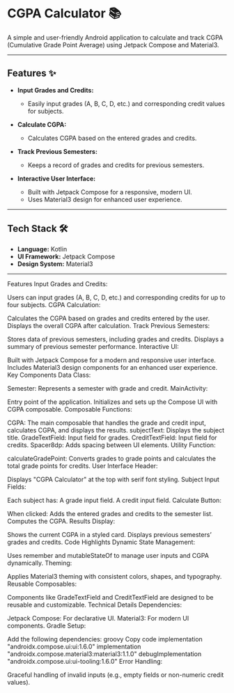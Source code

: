 # CGPA Calculator 📚

A simple and user-friendly Android application to calculate and track CGPA (Cumulative Grade Point Average) using Jetpack Compose and Material3.

---

## Features ✨

- **Input Grades and Credits:**
  - Easily input grades (A, B, C, D, etc.) and corresponding credit values for subjects.
  
- **Calculate CGPA:**
  - Calculates CGPA based on the entered grades and credits.
  
- **Track Previous Semesters:**
  - Keeps a record of grades and credits for previous semesters.
  
- **Interactive User Interface:**
  - Built with Jetpack Compose for a responsive, modern UI.
  - Uses Material3 design for enhanced user experience.

---

## Tech Stack 🛠️

- **Language:** Kotlin
- **UI Framework:** Jetpack Compose
- **Design System:** Material3

---

Features
Input Grades and Credits:

Users can input grades (A, B, C, D, etc.) and corresponding credits for up to four subjects.
CGPA Calculation:

Calculates the CGPA based on grades and credits entered by the user.
Displays the overall CGPA after calculation.
Track Previous Semesters:

Stores data of previous semesters, including grades and credits.
Displays a summary of previous semester performance.
Interactive UI:

Built with Jetpack Compose for a modern and responsive user interface.
Includes Material3 design components for an enhanced user experience.
Key Components
Data Class:

Semester: Represents a semester with grade and credit.
MainActivity:

Entry point of the application.
Initializes and sets up the Compose UI with CGPA composable.
Composable Functions:

CGPA: The main composable that handles the grade and credit input, calculates CGPA, and displays the results.
subjectText: Displays the subject title.
GradeTextField: Input field for grades.
CreditTextField: Input field for credits.
Spacer8dp: Adds spacing between UI elements.
Utility Function:

calculateGradePoint: Converts grades to grade points and calculates the total grade points for credits.
User Interface
Header:

Displays "CGPA Calculator" at the top with serif font styling.
Subject Input Fields:

Each subject has:
A grade input field.
A credit input field.
Calculate Button:

When clicked:
Adds the entered grades and credits to the semester list.
Computes the CGPA.
Results Display:

Shows the current CGPA in a styled card.
Displays previous semesters’ grades and credits.
Code Highlights
Dynamic State Management:

Uses remember and mutableStateOf to manage user inputs and CGPA dynamically.
Theming:

Applies Material3 theming with consistent colors, shapes, and typography.
Reusable Composables:

Components like GradeTextField and CreditTextField are designed to be reusable and customizable.
Technical Details
Dependencies:

Jetpack Compose: For declarative UI.
Material3: For modern UI components.
Gradle Setup:

Add the following dependencies:
groovy
Copy code
implementation "androidx.compose.ui:ui:1.6.0"
implementation "androidx.compose.material3:material3:1.1.0"
debugImplementation "androidx.compose.ui:ui-tooling:1.6.0"
Error Handling:

Graceful handling of invalid inputs (e.g., empty fields or non-numeric credit values).
